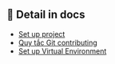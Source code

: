 ## 📖 Detail in docs
- [Set up project](docs/project-setup.md)
- [Quy tắc Git contributing](docs/contributing-guide.md)
- [Set up Virtual Environment](docs/venv-setup.md)